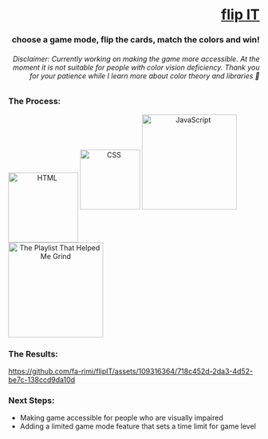<span align="right">
<h1>
<a href="https://fa-rimi.github.io/flipIT/">flip IT</a>
</h1>
<h3>choose a game mode, flip the cards, match the colors and win!</h3>
<h6>Disclaimer: Currently working on making the game more accessible. At the moment it is not suitable for people with color vision deficiency. Thank you for your patience while I learn more about color theory and libraries 🫡</h6>
</span>

<h3>The Process: </h3>
<span align="center">
<img align="center" src="https://img.shields.io/badge/HTML5-E34F26?style=for-the-badge&logo=html5&logoColor=white" alt="HTML" width="140px">
<img src="https://img.shields.io/badge/CSS3-1572B6?style=for-the-badge&logo=css3&logoColor=white" alt="CSS" width="120px">
<img src="https://img.shields.io/badge/JavaScript-F7DF1E?style=for-the-badge&logo=javascript&logoColor=black" alt="JavaScript" width="190px">
<a href="https://open.spotify.com/album/3uPOSDtQ4ZX6NbHhdIzESH?si=zM_Ape8gTUOc2HIlp7ufrg"><img src="https://img.shields.io/badge/Work Mode-1ED760?&style=for-the-badge&logo=spotify&logoColor=white" alt="The Playlist That Helped Me Grind" width="190px"></a>
</span>

<br>

<h3>The Results: </h3>

https://github.com/fa-rimi/flipIT/assets/109316364/718c452d-2da3-4d52-be7c-138ccd9da10d


<h3>Next Steps: </h3>
<ul>
<li>Making game accessible for people who are visually impaired
<li>Adding a limited game mode feature that sets a time limit for game level
</ul>
